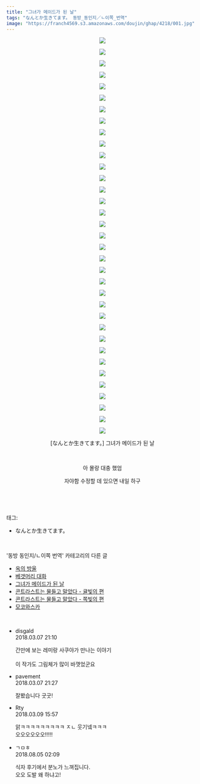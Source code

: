 ```yaml
---
title: "그녀가 메이드가 된 날"
tags: "なんとか生きてます。 동방_동인지／ㄴ이쪽_번역"
image: "https://franch4569.s3.amazonaws.com/doujin/ghap/4218/001.jpg"
---
```

<div class="article">
<p style="text-align: center; clear: none; float: none;"><img src="{{ site.imgserver2 }}/ghap/4218/001.jpg"/></p>
<p style="text-align: center; clear: none; float: none;"><img src="{{ site.imgserver2 }}/ghap/4218/002.jpg"/></p>
<p style="text-align: center; clear: none; float: none;"><img src="{{ site.imgserver2 }}/ghap/4218/003.jpg"/></p>
<p style="text-align: center; clear: none; float: none;"><img src="{{ site.imgserver2 }}/ghap/4218/004.jpg"/></p>
<p style="text-align: center; clear: none; float: none;"><img src="{{ site.imgserver2 }}/ghap/4218/005.jpg"/></p>
<p style="text-align: center; clear: none; float: none;"><img src="{{ site.imgserver2 }}/ghap/4218/006.jpg"/></p>
<p style="text-align: center; clear: none; float: none;"><img src="{{ site.imgserver2 }}/ghap/4218/007.jpg"/></p>
<p style="text-align: center; clear: none; float: none;"><img src="{{ site.imgserver2 }}/ghap/4218/008.jpg"/></p>
<p style="text-align: center; clear: none; float: none;"><img src="{{ site.imgserver2 }}/ghap/4218/009.jpg"/></p>
<p style="text-align: center; clear: none; float: none;"><img src="{{ site.imgserver2 }}/ghap/4218/010.jpg"/></p>
<p style="text-align: center; clear: none; float: none;"><img src="{{ site.imgserver2 }}/ghap/4218/011.jpg"/></p>
<p style="text-align: center; clear: none; float: none;"><img src="{{ site.imgserver2 }}/ghap/4218/012.jpg"/></p>
<p style="text-align: center; clear: none; float: none;"><img src="{{ site.imgserver2 }}/ghap/4218/013.jpg"/></p>
<p style="text-align: center; clear: none; float: none;"><img src="{{ site.imgserver2 }}/ghap/4218/014.jpg"/></p>
<p style="text-align: center; clear: none; float: none;"><img src="{{ site.imgserver2 }}/ghap/4218/015.jpg"/></p>
<p style="text-align: center; clear: none; float: none;"><img src="{{ site.imgserver2 }}/ghap/4218/016.jpg"/></p>
<p style="text-align: center; clear: none; float: none;"><img src="{{ site.imgserver2 }}/ghap/4218/017.jpg"/></p>
<p style="text-align: center; clear: none; float: none;"><img src="{{ site.imgserver2 }}/ghap/4218/018.jpg"/></p>
<p style="text-align: center; clear: none; float: none;"><img src="{{ site.imgserver2 }}/ghap/4218/019.jpg"/></p>
<p style="text-align: center; clear: none; float: none;"><img src="{{ site.imgserver2 }}/ghap/4218/020.jpg"/></p>
<p style="text-align: center; clear: none; float: none;"><img src="{{ site.imgserver2 }}/ghap/4218/021.jpg"/></p>
<p style="text-align: center; clear: none; float: none;"><img src="{{ site.imgserver2 }}/ghap/4218/022.jpg"/></p>
<p style="text-align: center; clear: none; float: none;"><img src="{{ site.imgserver2 }}/ghap/4218/023.jpg"/></p>
<p style="text-align: center; clear: none; float: none;"><img src="{{ site.imgserver2 }}/ghap/4218/024.jpg"/></p>
<p style="text-align: center; clear: none; float: none;"><img src="{{ site.imgserver2 }}/ghap/4218/025.jpg"/></p>
<p style="text-align: center; clear: none; float: none;"><img src="{{ site.imgserver2 }}/ghap/4218/026.jpg"/></p>
<p style="text-align: center; clear: none; float: none;"><img src="{{ site.imgserver2 }}/ghap/4218/027.jpg"/></p>
<p style="text-align: center; clear: none; float: none;"><img src="{{ site.imgserver2 }}/ghap/4218/028.jpg"/></p>
<p style="text-align: center; clear: none; float: none;"><img src="{{ site.imgserver2 }}/ghap/4218/029.jpg"/></p>
<p style="text-align: center; clear: none; float: none;"><img src="{{ site.imgserver2 }}/ghap/4218/030.jpg"/></p>
<p style="text-align: center; clear: none; float: none;"><img src="{{ site.imgserver2 }}/ghap/4218/031.jpg"/></p>
<p style="text-align: center; clear: none; float: none;"><img src="{{ site.imgserver2 }}/ghap/4218/032.jpg"/></p>
<p style="text-align: center; clear: none; float: none;"><img src="{{ site.imgserver2 }}/ghap/4218/033.jpg"/></p>
<p style="text-align: center; clear: none; float: none;"><img src="{{ site.imgserver2 }}/ghap/4218/034.jpg"/></p>
<p style="text-align: center; clear: none; float: none;"><img src="{{ site.imgserver2 }}/ghap/4218/035.jpg"/></p>
<p style="text-align: center; clear: none; float: none;">[なんとか生きてます。] 그녀가 메이드가 된 날</p>
<p style="text-align: center; clear: none; float: none;"><br/></p>
<p style="text-align: center; clear: none; float: none;">아 몰랑 대충 했엄</p>
<p style="text-align: center; clear: none; float: none;">자야함 수정할 데 있으면 내일 하구</p>
<p><br/></p>
</div><br/>
<div class="tagTrail">
<p>태그: </p>
<ul>
<li>なんとか生きてます。</li>
</ul>
</div><br/>
<div class="another">
<p>'동방 동인지/ㄴ이쪽 번역' 카테고리의 다른 글</p>
<ul>
<li><a href="/ghap_4225">옥의 방울</a></li>
<li><a href="/ghap_4219">베갯머리 대화</a></li>
<li><a href="/ghap_4218">그녀가 메이드가 된 날</a></li>
<li><a href="/ghap_4217">콘트라스트는 물들고 말았다 - 귤빛의 편</a></li>
<li><a href="/ghap_4203">콘트라스트는 물들고 말았다 - 쪽빛의 편</a></li>
<li><a href="/ghap_4198">모코와스카</a></li>
</ul>
</div><br/>
<div class="cb_module cb_fluid">
<div class="cb_wrt cb_profile">
<div class="comment">
<ul>
<li class="cb_thumb_off" id="comment15214743">
<div class="cb_comment_area">
<div class="cb_info_area">
<div class="cb_section">
<span class="cb_nick_name">disgald</span>
</div>
<div class="cb_section">
<span class="cb_date">2018.03.07 21:10 </span>
</div>
</div>
<div class="cb_dsc_comment">
<p class="cb_dsc">
											간만에 보는 레미랑 사쿠야가 만나는 이야기<br/>
<br/>
이 작가도 그림체가 많이 바꼇었군요
										</p>
</div>
</div></li>
<li class="cb_thumb_off" id="comment15214752">
<div class="cb_comment_area">
<div class="cb_info_area">
<div class="cb_section">
<span class="cb_nick_name">pavement</span>
</div>
<div class="cb_section">
<span class="cb_date">2018.03.07 21:27 </span>
</div>
</div>
<div class="cb_dsc_comment">
<p class="cb_dsc">
											잘봤습니다 굿굿!
										</p>
</div>
</div></li>
<li class="cb_thumb_off" id="comment15216197">
<div class="cb_comment_area">
<div class="cb_info_area">
<div class="cb_section">
<span class="cb_nick_name">Rty</span>
</div>
<div class="cb_section">
<span class="cb_date">2018.03.09 15:57 </span>
</div>
</div>
<div class="cb_dsc_comment">
<p class="cb_dsc">
											앍ㅋㅋㅋㅋㅋㅋㅋㅋㅋ ㅈㄴ 웃기넼ㅋㅋㅋ<br/>
오오오오오오!!!!!
										</p>
</div>
</div></li>
<li class="cb_thumb_off" id="comment15300899">
<div class="cb_comment_area">
<div class="cb_info_area">
<div class="cb_section">
<span class="cb_nick_name">ㄱㅁㅎ</span>
</div>
<div class="cb_section">
<span class="cb_date">2018.08.05 02:09 </span>
</div>
</div>
<div class="cb_dsc_comment">
<p class="cb_dsc">
											식자 후기에서 분노가 느껴집니다.<br/>
오오 도발 왜 하냐고!
										</p>
</div>
</div></li>
</ul>
</div>
</div><!-- commentList close -->
</div><br/>
